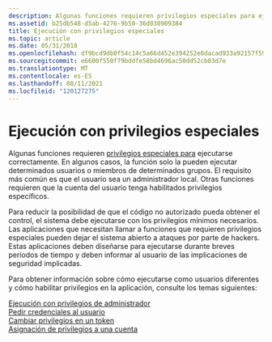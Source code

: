 ```yaml
---
description: Algunas funciones requieren privilegios especiales para ejecutarse correctamente.
ms.assetid: b25db548-d5ab-4276-9b50-36d030909384
title: Ejecución con privilegios especiales
ms.topic: article
ms.date: 05/31/2018
ms.openlocfilehash: df9bcd9db0f54c14c5a66d452e394252e6dacad933a92157f59811af90f84a42
ms.sourcegitcommit: e6600f550f79bddfe58bd4696ac50dd52cb03d7e
ms.translationtype: MT
ms.contentlocale: es-ES
ms.lasthandoff: 08/11/2021
ms.locfileid: "120127275"
---
```

# <a name="running-with-special-privileges"></a>Ejecución con privilegios especiales

Algunas funciones requieren [privilegios especiales para](/windows/desktop/SecAuthZ/privileges) ejecutarse correctamente. En algunos casos, la función solo la pueden ejecutar determinados usuarios o miembros de determinados grupos. El requisito más común es que el usuario sea un administrador local. Otras funciones requieren que la cuenta del usuario tenga habilitados privilegios específicos.

Para reducir la posibilidad de que el código no autorizado pueda obtener el control, el sistema debe ejecutarse con los privilegios mínimos necesarios. Las aplicaciones que necesitan llamar a funciones que requieren privilegios especiales pueden dejar el sistema abierto a ataques por parte de hackers. Estas aplicaciones deben diseñarse para ejecutarse durante breves períodos de tiempo y deben informar al usuario de las implicaciones de seguridad implicadas.

Para obtener información sobre cómo ejecutarse como usuarios diferentes y cómo habilitar privilegios en la aplicación, consulte los temas siguientes:<dl>

[Ejecución con privilegios de administrador](running-with-administrator-privileges.md)  
[Pedir credenciales al usuario](asking-the-user-for-credentials.md)  
[Cambiar privilegios en un token](changing-privileges-in-a-token.md)  
[Asignación de privilegios a una cuenta](assigning-privileges-to-an-account.md)  
</dl>

 

 
